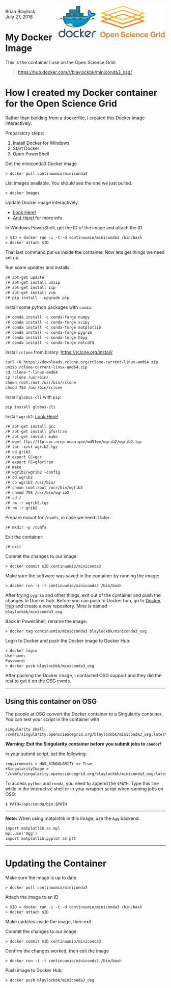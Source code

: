 <img src='../OSG_logo.png' align=right height=110>
<img src='docker.png' align=right height=110>

Brian Blaylock  
July 27, 2018  

# My Docker Image
This is the container I use on the Open Science Grid:  
> https://hub.docker.com/r/blaylockbk/miniconda3_osg/

# How I created my Docker container for the Open Science Grid
Rather than building from a dockerfile, I created this Docker image interactively.

Preparatory steps:

1. Install Docker for Windows
2. Start Docker
3. Open PowerShell

Get the miniconda3 Docker image

    > docker pull continuumio/miniconda3

List images available. You should see the one we just pulled.

    > docker images

Update Docker image interactively. 
- [Look Here!](https://developer.basespace.illumina.com/docs/content/documentation/native-apps/manage-docker-image)
- [And Here!](https://support.opensciencegrid.org/support/solutions/articles/12000024676-docker-and-singularity-containers) for more info.

In Windows PowerShell, get the ID of the image and attach the ID

    > $ID = docker run -i -t -d continuumio/miniconda3 /bin/bash
    > docker attach $ID

That last command put us inside the container. Now lets get things we need set up.

Run some updates and installs:
    
    /# apt-get update
    /# apt-get install unzip
    /# apt-get install zip
    /# apt-get install vim
    /# pip install --upgrade pip

Install some python packages with `conda`:

    /# conda install -c conda-forge numpy
    /# conda install -c conda-forge scipy
    /# conda install -c conda-forge matplotlib
    /# conda install -c conda-forge pygrib
    /# conda install -c conda-forge h5py
    /# conda install -c conda-forge netcdf4

Install `rclone` from binary: https://rclone.org/install/

    curl -O https://downloads.rclone.org/rclone-current-linux-amd64.zip
    unzip rclone-current-linux-amd64.zip
    cd rclone-*-linux-amd64
    cp rclone /usr/bin/
    chown root:root /usr/bin/rclone
    chmod 755 /usr/bin/rclone

Install `globus-cli` with `pip`:
	
    pip install globus-cli

Install `wgrib2`: [Look Here!](http://www.cpc.ncep.noaa.gov/products/wesley/wgrib2/compile_questions.html).

    /# apt-get install gcc
    /# apt-get install gfortran
    /# apt-get install make
    /# wget ftp://ftp.cpc.ncep.noaa.gov/wd51we/wgrib2/wgrib2.tgz
    /# tar -xzvf wgrib2.tgz
    /# cd grib2
    /# export CC=gcc
    /# export FC=gfortran
    /# make
    /# wgrib2/wgrib2 -config
    /# cd wgrib2
    /# cp wgrib2 /usr/bin/
    /# chown root:root /usr/bin/wgrib2
    /# chmod 755 /usr/bin/wgrib2
    /# cd /
    /# rm -r wgrib2.tgz
    /# rm -r grib2

Prepare mount for `/cvmfs`, in case we need it later:

    /# mkdir -p /cvmfs

Exit the container:

    /# exit

Commit the changes to our image:

    > docker commit $ID continuumio/miniconda3

Make sure the software was saved in the container by running the image:

    > docker run -i -t continuumio/miniconda3 /bin/bash

After trying `pygrib` and other things, exit out of the container and push the changes to Docker hub. Before you can push to Docker hub, go to [Docker Hub](https://hub.docker.com/) and create a new repository. Mine is named `blaylockbk/miniconda3_osg`.

Back in PowerShell, rename the image:

    > docker tag continuumio/minioconda3 blaylockbk/miniconda3_osg

Login to Docker and push the Docker image to Docker Hub:

    > docker login
    Username:
    Password:
    > docker push blaylockbk/miniconda3_osg

After pushing the Docker image, I contacted OSG support and they did the rest to get it on the OSG cvmfs.

---

## Using this container on OSG
The people at OSG convert the Docker container to a Singularity container. You can test your script in the container with 

    singularity shell /cvmfs/singularity.opensciencegrid.org/blaylockbk/miniconda3_osg:latest/

**Warning: Exit the Singularity container before you submit jobs to `condor`!**

In your submit script, set the following:

    requirements = HAS_SINGULARITY == True
    +SingularityImage = "/cvmfs/singularity.opensciencegrid.org/blaylockbk/miniconda3_osg:latest/"

To access `python` and `conda`, you need to append the `$PATH`. Type this line while in the interactive shell or in your wrapper script when running jobs on OSG:

    $ PATH=/opt/conda/bin:$PATH
---

**Note:** When using matplotlib in this image, use the `Agg` backend. 

    import matplotlib as mpl
    mpl.use('Agg')
    import matplotlib.pyplot as plt

---

# Updating the Container

Make sure the image is up to date

    > docker pull continuumio/miniconda3

Attach the image to an ID

    > $ID = docker run -i -t -d continuumio/miniconda3 /bin/bash
    > docker attach $ID

Make updates inside the image, then exit

Commit the changes to our image:

    > docker commit $ID continuumio/miniconda3

Confirm the changes worked, then exit the image

    > docker run -i -t continuumio/miniconda3 /bin/bash

Push image to Docker Hub:

    > docker push blaylockbk/miniconda3_osg